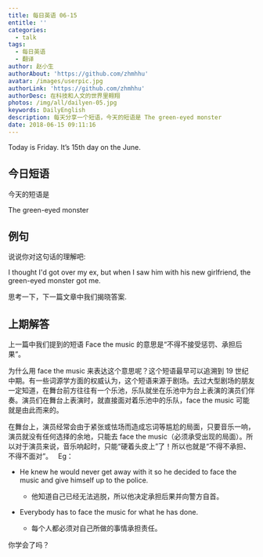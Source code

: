 ```yaml
---
title: 每日英语 06-15
entitle: ''
categories:
  - talk
tags:
  - 每日英语
  - 翻译
author: 赵小生
authorAbout: 'https://github.com/zhmhhu'
avatar: /images/userpic.jpg
authorLink: 'https://github.com/zhmhhu'
authorDesc: 在科技和人文的世界里翱翔
photos: /img/all/dailyen-05.jpg
keywords: DailyEnglish
description: 每天分享一个短语，今天的短语是 The green-eyed monster
date: 2018-06-15 09:11:16
---
```


Today is Friday. It’s 15th day on the June.

## 今日短语

今天的短语是

The green-eyed monster

## 例句

说说你对这句话的理解吧:

I thought I'd got over my ex, but when I saw him with his new girlfriend, the green-eyed monster got me.

思考一下，下一篇文章中我们揭晓答案.

## 上期解答

上一篇中我们提到的短语 Face the music 的意思是“不得不接受惩罚、承担后果”。

为什么用 face the music 来表达这个意思呢？这个短语最早可以追溯到 19 世纪中期。有一些词源学方面的权威认为，这个短语来源于剧场。去过大型剧场的朋友一定知道，在舞台前方往往有一个乐池，乐队就坐在乐池中为台上表演的演员们伴奏。演员们在舞台上表演时，就直接面对着乐池中的乐队，face the music 可能就是由此而来的。

在舞台上，演员经常会由于紧张或怯场而造成忘词等尴尬的局面，只要音乐一响，演员就没有任何选择的余地，只能去 face the music（必须承受出现的局面）。所以对于演员来说，音乐响起时，只能“硬着头皮上”了！所以也就是“不得不承担、不得不面对”。
 
Eg：
-  He knew he would never get away with it so he decided to face the music and give himself up to the police.
   -  他知道自己已经无法逃脱，所以他决定承担后果并向警方自首。

-  Everybody has to face the music for what he has done.
   -  每个人都必须对自己所做的事情承担责任。

你学会了吗？
